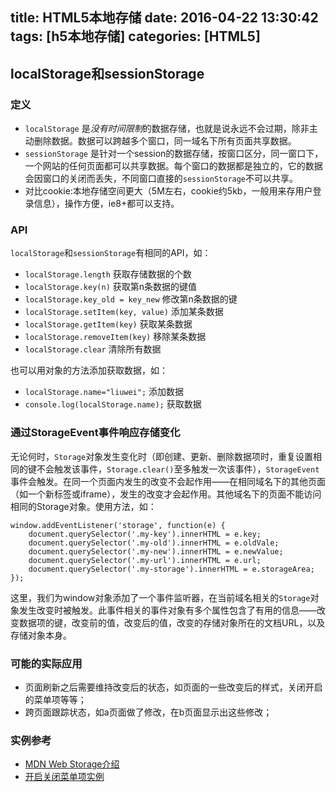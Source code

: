 title: HTML5本地存储
date: 2016-04-22 13:30:42
tags: [h5本地存储]
categories: [HTML5]
---

## localStorage和sessionStorage

### 定义

* `localStorage` 是*没有时间限制*的数据存储，也就是说永远不会过期，除非主动删除数据。数据可以跨越多个窗口，同一域名下所有页面共享数据。
* `sessionStorage` 是针对一个session的数据存储，按窗口区分，同一窗口下，一个网站的任何页面都可以共享数据。每个窗口的数据都是独立的，它的数据会因窗口的关闭而丢失，不同窗口直接的`sessionStorage`不可以共享。
* 对比cookie:本地存储空间更大（5M左右，cookie约5kb，一般用来存用户登录信息），操作方便，ie8+都可以支持。

### API

`localStorage`和`sessionStorage`有相同的API，如：

* `localStorage.length`	获取存储数据的个数
* `localStorage.key(n)`	获取第n条数据的键值
* `localStorage.key_old = key_new`	修改第n条数据的键
* `localStorage.setItem(key, value)`	添加某条数据
* `localStorage.getItem(key)`	获取某条数据
* `localStorage.removeItem(key)`	移除某条数据
* `localStorage.clear`	清除所有数据

也可以用对象的方法添加获取数据，如：

* `localStorage.name="liuwei";`	添加数据
* `console.log(localStorage.name);`	获取数据

### 通过StorageEvent事件响应存储变化

无论何时，`Storage`对象发生变化时（即创建、更新、删除数据项时，重复设置相同的键不会触发该事件，`Storage.clear()`至多触发一次该事件），`StorageEvent`事件会触发。在同一个页面内发生的改变不会起作用——在相同域名下的其他页面（如一个新标签或iframe），发生的改变才会起作用。其他域名下的页面不能访问相同的Storage对象。使用方法，如：

	window.addEventListener('storage', function(e) {
		document.querySelector('.my-key').innerHTML = e.key;
		document.querySelector('.my-old').innerHTML = e.oldVale;
		document.querySelector('.my-new').innerHTML = e.newValue;
		document.querySelector('.my-url').innerHTML = e.url;
		document.querySelector('.my-storage').innerHTML = e.storageArea;
	});

这里，我们为window对象添加了一个事件监听器，在当前域名相关的`Storage`对象发生改变时被触发。此事件相关的事件对象有多个属性包含了有用的信息——改变数据项的键，改变前的值，改变后的值，改变的存储对象所在的文档URL，以及存储对象本身。

### 可能的实际应用

* 页面刷新之后需要维持改变后的状态，如页面的一些改变后的样式，关闭开启的菜单项等等；
* 跨页面跟踪状态，如a页面做了修改，在b页面显示出这些修改；

### 实例参考

* [MDN Web Storage介绍](https://developer.mozilla.org/zh-CN/docs/Web/API/Web_Storage_API/Using_the_Web_Storage_API "MDN Web Storage介绍")
* [开启关闭菜单项实例](http://www.zhangxinxu.com/wordpress/2011/09/html5-localstorage%E6%9C%AC%E5%9C%B0%E5%AD%98%E5%82%A8%E5%AE%9E%E9%99%85%E5%BA%94%E7%94%A8%E4%B8%BE%E4%BE%8B/ "开启关闭菜单项实例")
